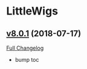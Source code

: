 # LittleWigs

## [v8.0.1](https://github.com/BigWigsMods/LittleWigs/tree/v8.0.1) (2018-07-17)
[Full Changelog](https://github.com/BigWigsMods/LittleWigs/compare/v8.0.0...v8.0.1)

- bump toc  
